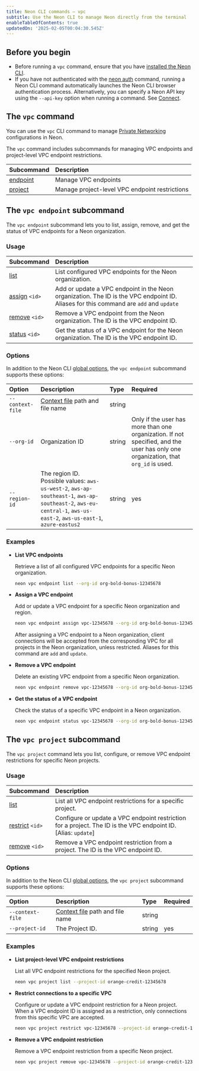 ```yaml
---
title: Neon CLI commands — vpc
subtitle: Use the Neon CLI to manage Neon directly from the terminal
enableTableOfContents: true
updatedOn: '2025-02-05T00:04:30.545Z'
---
```


## Before you begin

- Before running a `vpc` command, ensure that you have [installed the Neon CLI](/docs/reference/cli-install).
- If you have not authenticated with the [neon auth](/docs/reference/cli-auth) command, running a Neon CLI command automatically launches the Neon CLI browser authentication process. Alternatively, you can specify a Neon API key using the `--api-key` option when running a command. See [Connect](/docs/reference/neon-cli#connect).

## The `vpc` command

You can use the `vpc` CLI command to manage [Private Networking](/docs/guides/neon-private-networking) configurations in Neon.

The `vpc` command includes subcommands for managing VPC endpoints and project-level VPC endpoint restrictions.

| Subcommand                            | Description                                    |
| :------------------------------------ | :--------------------------------------------- |
| [endpoint](#the-vpc-endpoint-command) | Manage VPC endpoints                           |
| [project](#the-vpc-project-command)   | Manage project-level VPC endpoint restrictions |

## The `vpc endpoint` subcommand

The `vpc endpoint` subcommand lets you to list, assign, remove, and get the status of VPC endpoints for a Neon organization.

### Usage

| Subcommand               | Description                                                                                                                           |
| :----------------------- | :------------------------------------------------------------------------------------------------------------------------------------ |
| [list](#list)            | List configured VPC endpoints for the Neon organization.                                                                              |
| [assign](#assign) `<id>` | Add or update a VPC endpoint in the Neon organization. The ID is the VPC endpoint ID. Aliases for this command are `add` and `update` |
| [remove](#remove) `<id>` | Remove a VPC endpoint from the Neon organization. The ID is the VPC endpoint ID.                                                      |
| [status](#status) `<id>` | Get the status of a VPC endpoint for the Neon organization. The ID is the VPC endpoint ID.                                            |

### Options

In addition to the Neon CLI [global options](/docs/reference/neon-cli#global-options), the `vpc endpoint` subcommand supports these options:

| Option           | Description                                                                                                                                                        | Type   | Required                                                                                                                          |
| :--------------- | :----------------------------------------------------------------------------------------------------------------------------------------------------------------- | :----- | :-------------------------------------------------------------------------------------------------------------------------------- |
| `--context-file` | [Context file](/docs/reference/cli-set-context#using-a-named-context-file) path and file name                                                                      | string |                                                                                                                                   |
| `--org-id`       | Organization ID                                                                                                                                                    | string | Only if the user has more than one organization. If not specified, and the user has only one organization, that `org_id` is used. |
| `--region-id`    | The region ID. Possible values: `aws-us-west-2`, `aws-ap-southeast-1`, `aws-ap-southeast-2`, `aws-eu-central-1`, `aws-us-east-2`, `aws-us-east-1`, `azure-eastus2` | string | yes                                                                                                                               |

### Examples

- **List VPC endpoints**

  Retrieve a list of all configured VPC endpoints for a specific Neon organization.

  ```bash
  neon vpc endpoint list --org-id org-bold-bonus-12345678
  ```

- **Assign a VPC endpoint**

  Add or update a VPC endpoint for a specific Neon organization and region.

  ```bash
  neon vpc endpoint assign vpc-12345678 --org-id org-bold-bonus-12345678 --region-id aws-us-east-1
  ```

  After assigning a VPC endpoint to a Neon organization, client connections will be accepted from the corresponding VPC for all projects in the Neon organization, unless restricted. Aliases for this command are `add` and `update`.

- **Remove a VPC endpoint**

  Delete an existing VPC endpoint from a specific Neon organization.

  ```bash
  neon vpc endpoint remove vpc-12345678 --org-id org-bold-bonus-12345678
  ```

- **Get the status of a VPC endpoint**

  Check the status of a specific VPC endpoint in a Neon organization.

  ```bash
  neon vpc endpoint status vpc-12345678 --org-id org-bold-bonus-12345678
  ```

## The `vpc project` subcommand

The `vpc project` command lets you list, configure, or remove VPC endpoint restrictions for specific Neon projects.

### Usage

| Subcommand                   | Description                                                                                                    |
| :--------------------------- | :------------------------------------------------------------------------------------------------------------- |
| [list](#list)                | List all VPC endpoint restrictions for a specific project.                                                     |
| [restrict](#restrict) `<id>` | Configure or update a VPC endpoint restriction for a project. The ID is the VPC endpoint ID. [Alias: `update`] |
| [remove](#remove) `<id>`     | Remove a VPC endpoint restriction from a project. The ID is the VPC endpoint ID.                               |

### Options

In addition to the Neon CLI [global options](/docs/reference/neon-cli#global-options), the `vpc project` subcommand supports these options:

| Option           | Description                                                                                   | Type   | Required |
| :--------------- | :-------------------------------------------------------------------------------------------- | :----- | :------- |
| `--context-file` | [Context file](/docs/reference/cli-set-context#using-a-named-context-file) path and file name | string |          |
| `--project-id`   | The Project ID.                                                                               | string | yes      |

### Examples

- **List project-level VPC endpoint restrictions**

  List all VPC endpoint restrictions for the specified Neon project.

  ```bash
  neon vpc project list --project-id orange-credit-12345678

  ```

- **Restrict connections to a specific VPC**

  Configure or update a VPC endpoint restriction for a Neon project. When a VPC endpoint ID is assigned as a restriction, only connections from this specific VPC are accepted.

  ```bash
  neon vpc project restrict vpc-12345678 --project-id orange-credit-12345678
  ```

- **Remove a VPC endpoint restriction**

  Remove a VPC endpoint restriction from a specific Neon project.

  ```bash
  neon vpc project remove vpc-12345678 --project-id orange-credit-12345678
  ```

<NeedHelp/>
